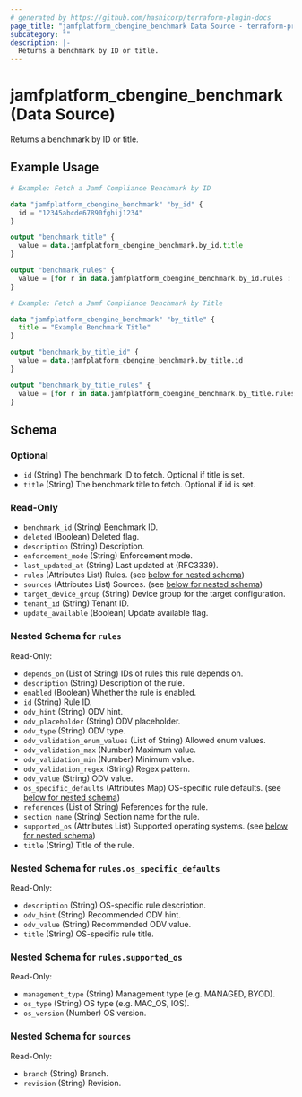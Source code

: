 ```yaml
---
# generated by https://github.com/hashicorp/terraform-plugin-docs
page_title: "jamfplatform_cbengine_benchmark Data Source - terraform-provider-jamfplatform"
subcategory: ""
description: |-
  Returns a benchmark by ID or title.
---
```


# jamfplatform_cbengine_benchmark (Data Source)

Returns a benchmark by ID or title.

## Example Usage

```terraform
# Example: Fetch a Jamf Compliance Benchmark by ID

data "jamfplatform_cbengine_benchmark" "by_id" {
  id = "12345abcde67890fghij1234"
}

output "benchmark_title" {
  value = data.jamfplatform_cbengine_benchmark.by_id.title
}

output "benchmark_rules" {
  value = [for r in data.jamfplatform_cbengine_benchmark.by_id.rules : r.title]
}

# Example: Fetch a Jamf Compliance Benchmark by Title

data "jamfplatform_cbengine_benchmark" "by_title" {
  title = "Example Benchmark Title"
}

output "benchmark_by_title_id" {
  value = data.jamfplatform_cbengine_benchmark.by_title.id
}

output "benchmark_by_title_rules" {
  value = [for r in data.jamfplatform_cbengine_benchmark.by_title.rules : r.title]
}
```

<!-- schema generated by tfplugindocs -->
## Schema

### Optional

- `id` (String) The benchmark ID to fetch. Optional if title is set.
- `title` (String) The benchmark title to fetch. Optional if id is set.

### Read-Only

- `benchmark_id` (String) Benchmark ID.
- `deleted` (Boolean) Deleted flag.
- `description` (String) Description.
- `enforcement_mode` (String) Enforcement mode.
- `last_updated_at` (String) Last updated at (RFC3339).
- `rules` (Attributes List) Rules. (see [below for nested schema](#nestedatt--rules))
- `sources` (Attributes List) Sources. (see [below for nested schema](#nestedatt--sources))
- `target_device_group` (String) Device group for the target configuration.
- `tenant_id` (String) Tenant ID.
- `update_available` (Boolean) Update available flag.

<a id="nestedatt--rules"></a>
### Nested Schema for `rules`

Read-Only:

- `depends_on` (List of String) IDs of rules this rule depends on.
- `description` (String) Description of the rule.
- `enabled` (Boolean) Whether the rule is enabled.
- `id` (String) Rule ID.
- `odv_hint` (String) ODV hint.
- `odv_placeholder` (String) ODV placeholder.
- `odv_type` (String) ODV type.
- `odv_validation_enum_values` (List of String) Allowed enum values.
- `odv_validation_max` (Number) Maximum value.
- `odv_validation_min` (Number) Minimum value.
- `odv_validation_regex` (String) Regex pattern.
- `odv_value` (String) ODV value.
- `os_specific_defaults` (Attributes Map) OS-specific rule defaults. (see [below for nested schema](#nestedatt--rules--os_specific_defaults))
- `references` (List of String) References for the rule.
- `section_name` (String) Section name for the rule.
- `supported_os` (Attributes List) Supported operating systems. (see [below for nested schema](#nestedatt--rules--supported_os))
- `title` (String) Title of the rule.

<a id="nestedatt--rules--os_specific_defaults"></a>
### Nested Schema for `rules.os_specific_defaults`

Read-Only:

- `description` (String) OS-specific rule description.
- `odv_hint` (String) Recommended ODV hint.
- `odv_value` (String) Recommended ODV value.
- `title` (String) OS-specific rule title.


<a id="nestedatt--rules--supported_os"></a>
### Nested Schema for `rules.supported_os`

Read-Only:

- `management_type` (String) Management type (e.g. MANAGED, BYOD).
- `os_type` (String) OS type (e.g. MAC_OS, IOS).
- `os_version` (Number) OS version.



<a id="nestedatt--sources"></a>
### Nested Schema for `sources`

Read-Only:

- `branch` (String) Branch.
- `revision` (String) Revision.
